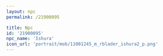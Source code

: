 ```yaml
---
layout: npc
permalink: /21900095

title: Npc
id: '21900095'
npc_name: 'Ishura'
icon_url: 'portrait/mob/11001245_m_rblader_ishura2_p.png'
---
```

